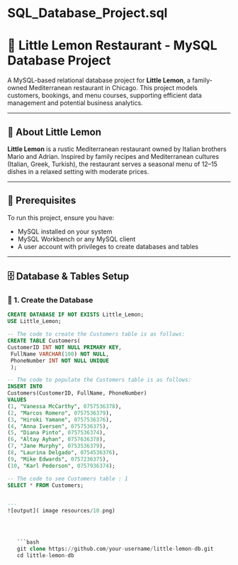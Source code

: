 # SQL_Database_Project.sql

# 🍋 Little Lemon Restaurant - MySQL Database Project

A MySQL-based relational database project for **Little Lemon**, a family-owned Mediterranean restaurant in Chicago. This project models customers, bookings, and menu courses, supporting efficient data management and potential business analytics.

---

## 📖 About Little Lemon

**Little Lemon** is a rustic Mediterranean restaurant owned by Italian brothers Mario and Adrian. Inspired by family recipes and Mediterranean cultures (Italian, Greek, Turkish), the restaurant serves a seasonal menu of 12–15 dishes in a relaxed setting with moderate prices.

---

## 🧰 Prerequisites

To run this project, ensure you have:
- MySQL installed on your system
- MySQL Workbench or any MySQL client
- A user account with privileges to create databases and tables

---

## 🗄️ Database & Tables Setup

### 🔹 1. Create the Database

```sql
CREATE DATABASE IF NOT EXISTS Little_Lemon;
USE Little_Lemon;

-- The code to create the Customers table is as follows:
CREATE TABLE Customers(
CustomerID INT NOT NULL PRIMARY KEY,
 FullName VARCHAR(100) NOT NULL,
 PhoneNumber INT NOT NULL UNIQUE
 );

-- The code to populate the Customers table is as follows:
INSERT INTO 
Customers(CustomerID, FullName, PhoneNumber) 
VALUES 
(1, "Vanessa McCarthy", 0757536378), 
(2, "Marcos Romero", 0757536379), 
(3, "Hiroki Yamane", 0757536376), 
(4, "Anna Iversen", 0757536375), 
(5, "Diana Pinto", 0757536374),     
(6, "Altay Ayhan", 0757636378),      
(7, "Jane Murphy", 0753536379),      
(8, "Laurina Delgado", 0754536376),      
(9, "Mike Edwards", 0757236375),     
(10, "Karl Pederson", 0757936374);

-- The code to see Customers table : 1
SELECT * FROM Customers;


---
![output]( image resources/10.png)




   ```bash
   git clone https://github.com/your-username/little-lemon-db.git
   cd little-lemon-db

